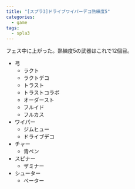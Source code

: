```yaml
---
title: "[スプラ3]ドライブワイパーデコ熟練度5"
categories:
  - game
tags:
  - spla3
---
```


フェス中に上がった。熟練度5の武器はこれで12個目。

- 弓
  - ラクト
  - ラクトデコ
  - トラスト
  - トラストコラボ
  - オーダースト
  - フルイド
  - フルカス
- ワイパー
  - ジムヒュー
  - ドライブデコ
- チャー
  - 青ペン
- スピナー
  - ザミナー
- シューター
  - ペーター
